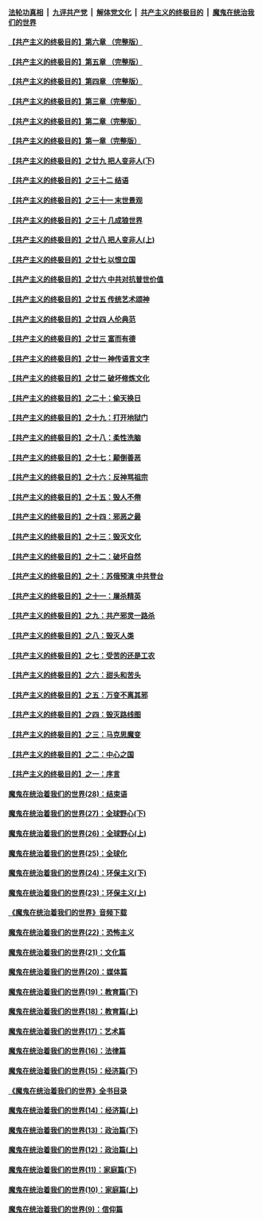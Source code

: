 ####  [法轮功真相](../../../../basic/blob/master/README.md?t=01300352) &nbsp;|&nbsp; [九评共产党](../../../../9ping.md/blob/master/README.md?t=01300352) &nbsp;|&nbsp; [解体党文化](../../../../jtdwh.md/blob/master/README.md?t=01300352)  &nbsp;|&nbsp; [共产主义的终极目的](../../../../gczydzjmd.md/blob/master/README.md?t=01300352) &nbsp;|&nbsp; [魔鬼在统治我们的世界](../../../../mgztzwmdsj.md/blob/master/README.md?t=01300352) 

#### [【共产主义的终极目的】第六章 （完整版）](../pages/nsc422/n11428913.md?t=01300352) 

#### [【共产主义的终极目的】第五章 （完整版）](../pages/nsc422/n11428912.md?t=01300352) 

#### [【共产主义的终极目的】第四章 （完整版）](../pages/nsc422/n11428907.md?t=01300352) 

#### [【共产主义的终极目的】第三章（完整版）](../pages/nsc422/n11428848.md?t=01300352) 

#### [【共产主义的终极目的】第二章（完整版）](../pages/nsc422/n11428831.md?t=01300352) 

#### [【共产主义的终极目的】第一章（完整版）](../pages/nsc422/n11417651.md?t=01300352) 

#### [【共产主义的终极目的】之廿九 把人变非人(下)](../pages/nsc422/n11344140.md?t=01300352) 

#### [【共产主义的终极目的】之三十二 结语](../pages/nsc422/n11360535.md?t=01300352) 

#### [【共产主义的终极目的】之三十一 末世景观](../pages/nsc422/n11351129.md?t=01300352) 

#### [【共产主义的终极目的】之三十 几成狼世界](../pages/nsc422/n11348280.md?t=01300352) 

#### [【共产主义的终极目的】之廿八 把人变非人(上)](../pages/nsc422/n11340492.md?t=01300352) 

#### [【共产主义的终极目的】之廿七 以恨立国](../pages/nsc422/n11336944.md?t=01300352) 

#### [【共产主义的终极目的】之廿六 中共对抗普世价值](../pages/nsc422/n11324785.md?t=01300352) 

#### [【共产主义的终极目的】之廿五 传统艺术颂神](../pages/nsc422/n11296396.md?t=01300352) 

#### [【共产主义的终极目的】之廿四 人伦典范](../pages/nsc422/n11296397.md?t=01300352) 

#### [【共产主义的终极目的】之廿三 富而有德](../pages/nsc422/n11283598.md?t=01300352) 

#### [【共产主义的终极目的】之廿一 神传语言文字](../pages/nsc422/n11263265.md?t=01300352) 

#### [【共产主义的终极目的】之廿二 破坏修炼文化](../pages/nsc422/n11245728.md?t=01300352) 

#### [【共产主义的终极目的】之二十：偷天换日](../pages/nsc422/n11238846.md?t=01300352) 

#### [【共产主义的终极目的】之十九：打开地狱门](../pages/nsc422/n11206376.md?t=01300352) 

#### [【共产主义的终极目的】之十八：柔性洗脑](../pages/nsc422/n11199994.md?t=01300352) 

#### [【共产主义的终极目的】之十七：颠倒善恶](../pages/nsc422/n11179782.md?t=01300352) 

#### [【共产主义的终极目的】之十六：反神骂祖宗](../pages/nsc422/n11166798.md?t=01300352) 

#### [【共产主义的终极目的】之十五：毁人不倦](../pages/nsc422/n11166792.md?t=01300352) 

#### [【共产主义的终极目的】之十四：邪恶之最](../pages/nsc422/n11150249.md?t=01300352) 

#### [【共产主义的终极目的】之十三：毁灭文化](../pages/nsc422/n11135227.md?t=01300352) 

#### [【共产主义的终极目的】之十二：破坏自然](../pages/nsc422/n11135214.md?t=01300352) 

#### [【共产主义的终极目的】之十：苏俄预演 中共登台](../pages/nsc422/n11118424.md?t=01300352) 

#### [【共产主义的终极目的】之十一：屠杀精英](../pages/nsc422/n11118442.md?t=01300352) 

#### [【共产主义的终极目的】之九：共产邪灵一路杀](../pages/nsc422/n11114139.md?t=01300352) 

#### [【共产主义的终极目的】之八：毁灭人类](../pages/nsc422/n11108503.md?t=01300352) 

#### [【共产主义的终极目的】之七：受苦的还是工农](../pages/nsc422/n11101809.md?t=01300352) 

#### [【共产主义的终极目的】之六：甜头和苦头](../pages/nsc422/n11096971.md?t=01300352) 

#### [【共产主义的终极目的】之五：万变不离其邪](../pages/nsc422/n11091285.md?t=01300352) 

#### [【共产主义的终极目的】之四：毁灭路线图](../pages/nsc422/n11086284.md?t=01300352) 

#### [【共产主义的终极目的】之三：马克思魔变](../pages/nsc422/n11061941.md?t=01300352) 

#### [【共产主义的终极目的】之二：中心之国](../pages/nsc422/n11047728.md?t=01300352) 

#### [【共产主义的终极目的】之一：序言](../pages/nsc422/n11086077.md?t=01300352) 

#### [魔鬼在统治着我们的世界(28)：结束语](../pages/nsc422/n10936246.md?t=01300352) 

#### [魔鬼在统治着我们的世界(27)：全球野心(下)](../pages/nsc422/n10928319.md?t=01300352) 

#### [魔鬼在统治着我们的世界(26)：全球野心(上)](../pages/nsc422/n10900318.md?t=01300352) 

#### [魔鬼在统治着我们的世界(25)：全球化](../pages/nsc422/n10788205.md?t=01300352) 

#### [魔鬼在统治着我们的世界(24)：环保主义(下)](../pages/nsc422/n10695307.md?t=01300352) 

#### [魔鬼在统治着我们的世界(23)：环保主义(上)](../pages/nsc422/n10688613.md?t=01300352) 

#### [《魔鬼在统治着我们的世界》音频下载](../pages/nsc422/n10635553.md?t=01300352) 

#### [魔鬼在统治着我们的世界(22)：恐怖主义](../pages/nsc422/n10614727.md?t=01300352) 

#### [魔鬼在统治着我们的世界(21)：文化篇](../pages/nsc422/n10597706.md?t=01300352) 

#### [魔鬼在统治着我们的世界(20)：媒体篇](../pages/nsc422/n10586579.md?t=01300352) 

#### [魔鬼在统治着我们的世界(19)：教育篇(下)](../pages/nsc422/n10564808.md?t=01300352) 

#### [魔鬼在统治着我们的世界(18)：教育篇(上)](../pages/nsc422/n10526970.md?t=01300352) 

#### [魔鬼在统治着我们的世界(17)：艺术篇](../pages/nsc422/n10499093.md?t=01300352) 

#### [魔鬼在统治着我们的世界(16)：法律篇](../pages/nsc422/n10485969.md?t=01300352) 

#### [魔鬼在统治着我们的世界(15)：经济篇(下)](../pages/nsc422/n10469975.md?t=01300352) 

#### [《魔鬼在统治着我们的世界》全书目录](../pages/nsc422/n10464261.md?t=01300352) 

#### [魔鬼在统治着我们的世界(14)：经济篇(上)](../pages/nsc422/n10457370.md?t=01300352) 

#### [魔鬼在统治着我们的世界(13)：政治篇(下)](../pages/nsc422/n10448270.md?t=01300352) 

#### [魔鬼在统治着我们的世界(12)：政治篇(上)](../pages/nsc422/n10444576.md?t=01300352) 

#### [魔鬼在统治着我们的世界(11)：家庭篇(下)](../pages/nsc422/n10440961.md?t=01300352) 

#### [魔鬼在统治着我们的世界(10)：家庭篇(上)](../pages/nsc422/n10435448.md?t=01300352) 

#### [魔鬼在统治着我们的世界(9)：信仰篇](../pages/nsc422/n10432159.md?t=01300352) 

